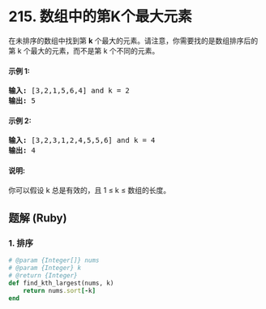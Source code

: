 # 215. 数组中的第K个最大元素
在未排序的数组中找到第 **k** 个最大的元素。请注意，你需要找的是数组排序后的第 k 个最大的元素，而不是第 k 个不同的元素。

#### 示例 1:
<pre>
<b>输入:</b> [3,2,1,5,6,4] and k = 2
<b>输出:</b> 5
</pre>

#### 示例 2:
<pre>
<b>输入:</b> [3,2,3,1,2,4,5,5,6] and k = 4
<b>输出:</b> 4
</pre>

#### 说明:
你可以假设 k 总是有效的，且 1 ≤ k ≤ 数组的长度。

## 题解 (Ruby)

### 1. 排序
```Ruby
# @param {Integer[]} nums
# @param {Integer} k
# @return {Integer}
def find_kth_largest(nums, k)
    return nums.sort[-k]
end
```
